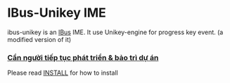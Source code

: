 IBus-Unikey IME
===============

ibus-unikey is an [IBus](https://github.com/ibus/ibus) IME.
It use Unikey-engine for progress key event.
(a modified version of it)

### [Cần người tiếp tục phát triển & bảo trì dự án](https://github.com/vn-input/ibus-unikey/issues/14)

Please read [INSTALL](./INSTALL) for how to install
